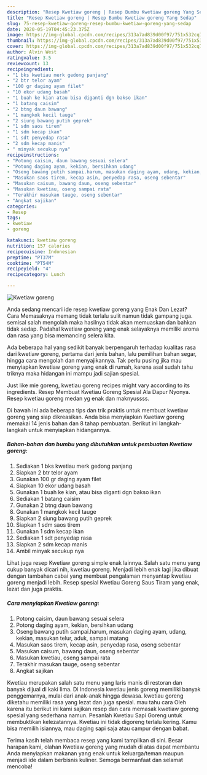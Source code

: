```yaml
---
description: "Resep Kwetiaw goreng | Resep Bumbu Kwetiaw goreng Yang Sedap"
title: "Resep Kwetiaw goreng | Resep Bumbu Kwetiaw goreng Yang Sedap"
slug: 75-resep-kwetiaw-goreng-resep-bumbu-kwetiaw-goreng-yang-sedap
date: 2020-05-19T04:45:23.375Z
image: https://img-global.cpcdn.com/recipes/313a7ad839d00f97/751x532cq70/kwetiaw-goreng-foto-resep-utama.jpg
thumbnail: https://img-global.cpcdn.com/recipes/313a7ad839d00f97/751x532cq70/kwetiaw-goreng-foto-resep-utama.jpg
cover: https://img-global.cpcdn.com/recipes/313a7ad839d00f97/751x532cq70/kwetiaw-goreng-foto-resep-utama.jpg
author: Alvin West
ratingvalue: 3.5
reviewcount: 13
recipeingredient:
- "1 bks kwetiau merk gedong panjang"
- "2 btr telor ayam"
- "100 gr daging ayam filet"
- "10 ekor udang basah"
- "1 buah ke kian atau bisa diganti dgn bakso ikan"
- "1 batang caisim"
- "2 btng daun bawang"
- "1 mangkok kecil tauge"
- "2 siung bawang putih geprek"
- "1 sdm saos tirem"
- "1 sdm kecap ikan"
- "1 sdt penyedap rasa"
- "2 sdm kecap manis"
- " minyak secukup nya"
recipeinstructions:
- "Potong caisim, daun bawang sesuai selera"
- "Potong daging ayam, kekian, bersihkan udang"
- "Oseng bawang putih sampai.harum, masukan daging ayam, udang, kekian, masukan telur, aduk, sampai matang"
- "Masukan saos tirem, kecap asin, penyedap rasa, oseng sebentar"
- "Masukan caisum, bawang daun, oseng sebentar"
- "Masukan kwetiau, oseng sampai rata"
- "Terakhir masukan tauge, oseng sebentar"
- "Angkat sajikan"
categories:
- Resep
tags:
- kwetiaw
- goreng

katakunci: kwetiaw goreng 
nutrition: 157 calories
recipecuisine: Indonesian
preptime: "PT37M"
cooktime: "PT54M"
recipeyield: "4"
recipecategory: Lunch

---
```



![Kwetiaw goreng](https://img-global.cpcdn.com/recipes/313a7ad839d00f97/751x532cq70/kwetiaw-goreng-foto-resep-utama.jpg)

Anda sedang mencari ide resep kwetiaw goreng yang Enak Dan Lezat? Cara Memasaknya memang tidak terlalu sulit namun tidak gampang juga. semisal salah mengolah maka hasilnya tidak akan memuaskan dan bahkan tidak sedap. Padahal kwetiaw goreng yang enak selayaknya memiliki aroma dan rasa yang bisa memancing selera kita.

Ada beberapa hal yang sedikit banyak berpengaruh terhadap kualitas rasa dari kwetiaw goreng, pertama dari jenis bahan, lalu pemilihan bahan segar, hingga cara mengolah dan menyajikannya. Tak perlu pusing jika mau menyiapkan kwetiaw goreng yang enak di rumah, karena asal sudah tahu triknya maka hidangan ini mampu jadi sajian spesial.

Just like mie goreng, kwetiau goreng recipes might vary according to its ingredients. Resep Membuat Kwetiau Goreng Spesial Ala Dapur Nyonya. Resep kwetiau goreng medan yg enak dan maknyussss.


Di bawah ini ada beberapa tips dan trik praktis untuk membuat kwetiaw goreng yang siap dikreasikan. Anda bisa menyiapkan Kwetiaw goreng memakai 14 jenis bahan dan 8 tahap pembuatan. Berikut ini langkah-langkah untuk menyiapkan hidangannya.

<!--inarticleads1-->

##### Bahan-bahan dan bumbu yang dibutuhkan untuk pembuatan Kwetiaw goreng:

1. Sediakan 1 bks kwetiau merk gedong panjang
1. Siapkan 2 btr telor ayam
1. Gunakan 100 gr daging ayam filet
1. Siapkan 10 ekor udang basah
1. Gunakan 1 buah ke kian, atau bisa diganti dgn bakso ikan
1. Sediakan 1 batang caisim
1. Gunakan 2 btng daun bawang
1. Gunakan 1 mangkok kecil tauge
1. Siapkan 2 siung bawang putih geprek
1. Siapkan 1 sdm saos tirem
1. Gunakan 1 sdm kecap ikan
1. Sediakan 1 sdt penyedap rasa
1. Siapkan 2 sdm kecap manis
1. Ambil  minyak secukup nya


Lihat juga resep Kwetiaw goreng simple enak lainnya. Salah satu menu yang cukup banyak dicari nih, kwetiau goreng. Menjadi lebih enak lagi jika dibuat dengan tambahan cabai yang membuat pengalaman menyantap kwetiau goreng menjadi lebih. Resep spesial Kwetiau Goreng Saus Tiram yang enak, lezat dan juga praktis. 

<!--inarticleads2-->

##### Cara menyiapkan Kwetiaw goreng:

1. Potong caisim, daun bawang sesuai selera
1. Potong daging ayam, kekian, bersihkan udang
1. Oseng bawang putih sampai.harum, masukan daging ayam, udang, kekian, masukan telur, aduk, sampai matang
1. Masukan saos tirem, kecap asin, penyedap rasa, oseng sebentar
1. Masukan caisum, bawang daun, oseng sebentar
1. Masukan kwetiau, oseng sampai rata
1. Terakhir masukan tauge, oseng sebentar
1. Angkat sajikan


Kwetiau merupakan salah satu menu yang laris manis di restoran dan banyak dijual di kaki lima. Di Indonesia kwetiau jenis goreng memiliki banyak penggemarnya, mulai dari anak-anak hingga dewasa. kwetiau goreng diketahu memiliki rasa yang lezat dan juga spesial. mau tahu cara Oleh karena itu berikut ini kami sajikan resep dan cara memasak kwetiaw goreng spesial yang sederhana namun. Pesanlah Kwetiau Sapi Goreng untuk membuktikan kelezatannya. Kwetiau ini tidak digoreng terlalu kering. Kamu bisa memilih isiannya, mau daging sapi saja atau campur dengan babat. 

Terima kasih telah membaca resep yang kami tampilkan di sini. Besar harapan kami, olahan Kwetiaw goreng yang mudah di atas dapat membantu Anda menyiapkan makanan yang enak untuk keluarga/teman maupun menjadi ide dalam berbisnis kuliner. Semoga bermanfaat dan selamat mencoba!
